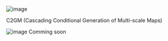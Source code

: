 ![image](https://github.com/user-attachments/assets/f8f0b3fc-4901-4bb3-8e68-589bf0c79f37)

C2GM (Cascading Conditional Generation of Multi-scale Maps) 

![image](https://github.com/user-attachments/assets/b1c4745d-029b-4358-b517-e2a7b4445c22)
Comming soon
